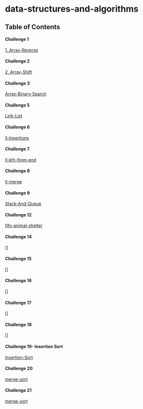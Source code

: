 # data-structures-and-algorithms
## Table of Contents
#### Challenge 1
[1. Array-Reverse](./challenges/arrayReverse)
#### Challenge 2
[2. Array-Shift](./challenges/ArrayShift)
#### Challenge 3
[Array-Binary-Search](./challenges/arrayBinarySearch)
#### Challenge 5
[Link-List](./Data-Structures/LinkList)
#### Challenge 6
[ll-Insertions](./Data-Structures/ll-Insertions)
#### Challenge 7
[ll-kth-from-end](./Data-Structures/ll-kth-from-end)
#### Challenge 8
[ll-merge](./Data-Structures/ll-merge)
#### Challenge 9
[Stack-And-Queue](./stacksAndQueues/)
#### Challenge 12
[fifo-animal-shelter](./challenges/fifoAnimalShelter)
#### Challenge 14
[]
#### Challenge 15
[]
#### Challenge 16
[]
#### Challenge 17
[]
#### Challenge 18
[]
#### Challenge 19- Insertion Sort
[Insertion-Sort](./Data-Structures/Sorting/InsertionSort)
#### Challenge 20
[merge-sort](./Data-Structures/Sorting/MergeSort)
#### Challenge 21
[merge-sort](./Data-Structures/Sorting/quicksort)